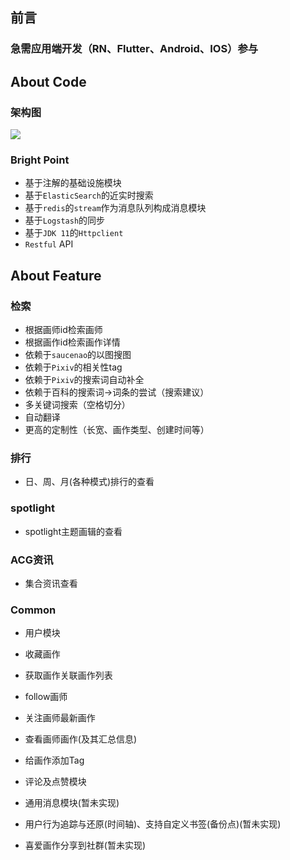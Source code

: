 ## 前言

### 急需应用端开发（RN、Flutter、Android、IOS）参与

## About Code

### 架构图

![](https://upload.cc/i1/2019/09/21/LC8gfm.png)

### Bright Point

- 基于注解的基础设施模块
- 基于`ElasticSearch`的近实时搜索
- 基于`redis`的`stream`作为消息队列构成消息模块
- 基于`Logstash`的同步
- 基于`JDK 11`的`Httpclient`
- `Restful` API

## About Feature

### 检索

- 根据画师id检索画师
- 根据画作id检索画作详情
- 依赖于`saucenao`的以图搜图
- 依赖于`Pixiv`的相关性tag
- 依赖于`Pixiv`的搜索词自动补全
- 依赖于百科的搜索词->词条的尝试（搜索建议）
- 多关键词搜索（空格切分）
- 自动翻译
- 更高的定制性（长宽、画作类型、创建时间等）

### 排行

- 日、周、月(各种模式)排行的查看

### spotlight

- spotlight主题画辑的查看

### ACG资讯

- 集合资讯查看

### Common

- 用户模块

- 收藏画作

- 获取画作关联画作列表

- follow画师

- 关注画师最新画作

- 查看画师画作(及其汇总信息)

- 给画作添加Tag

- 评论及点赞模块

- 通用消息模块(暂未实现)

- 用户行为追踪与还原(时间轴)、支持自定义书签(备份点)(暂未实现)

- 喜爱画作分享到社群(暂未实现)

  